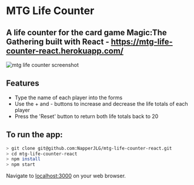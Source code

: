 # MTG Life Counter

## A life counter for the card game Magic:The Gathering built with React - https://mtg-life-counter-react.herokuapp.com/

![mtg life counter screenshot](https://user-images.githubusercontent.com/19416471/62164421-4af81180-b314-11e9-8e20-8d1badcf8a99.JPG)

## Features

- Type the name of each player into the forms
- Use the + and - buttons to increase and decrease the life totals of each player
- Press the 'Reset' button to return both life totals back to 20

## To run the app:

```bash
> git clone git@github.com:NapperJLG/mtg-life-counter-react.git
> cd mtg-life-counter-react
> npm install
> npm start
```
Navigate to [localhost:3000](http://localhost:3000/) on your web browser.
